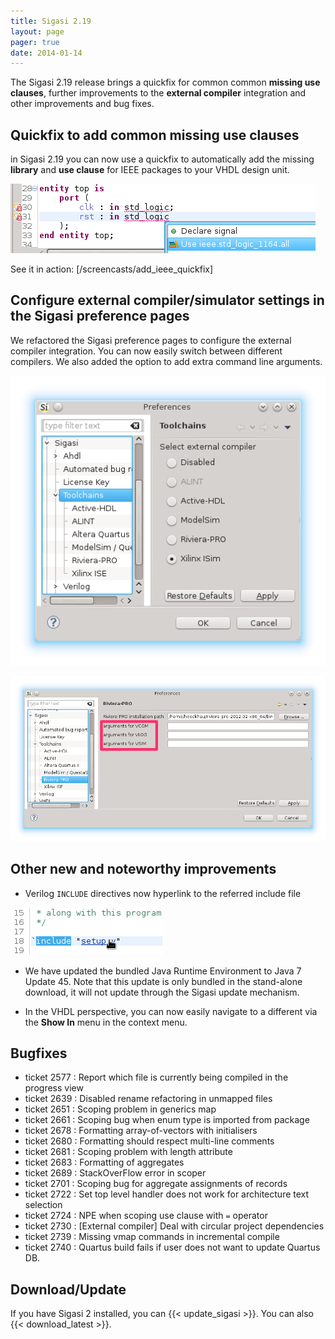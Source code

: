 ```yaml
---
title: Sigasi 2.19
layout: page
pager: true
date: 2014-01-14
---
```


The Sigasi 2.19 release brings a quickfix for common common **missing
use clauses**, further improvements to the **external compiler**
integration and other improvements and bug fixes.

Quickfix to add common missing use clauses
------------------------------------------

in Sigasi 2.19 you can now use a quickfix to automatically add the
missing **library** and **use clause** for IEEE packages to your VHDL
design unit.

![Quickfix to add missing use clause for IEEE packages](2.19/ieeelibraryquickfix.png "Quickfix to add missing use clause for IEEE packages")

See it in action: [/screencasts/add_ieee_quickfix]

Configure external compiler/simulator settings in the Sigasi preference pages
-----------------------------------------------------------------------------

We refactored the Sigasi preference pages to configure the external
compiler integration. You can now easily switch between different
compilers. We also added the option to add extra command line arguments.

![Easily switch between multiple external compilers](2.19/externaltoolspreferences-8.png "Easily switch between multiple external compilers")

![Configure extra command line options](2.19/externaltoolspreferences-9-3.png "Configure extra command line options")

Other new and noteworthy improvements
-------------------------------------

-   Verilog `INCLUDE` directives now hyperlink to the referred include
    file

![Link to Verilog include files](2.19/veriloghyperlinks1.png "Link to Verilog include files")

-   We have updated the bundled Java Runtime Environment to Java 7
    Update 45. Note that this update is only bundled in the stand-alone
    download, it will not update through the Sigasi update mechanism.

-   In the VHDL perspective, you can now easily navigate to a different
    via the **Show In** menu in the context menu.

Bugfixes
--------

-   ticket 2577 : Report which file is currently being compiled in the progress view
-   ticket 2639 : Disabled rename refactoring in unmapped files
-   ticket 2651 : Scoping problem in generics map
-   ticket 2661 : Scoping bug when enum type is imported from package
-   ticket 2678 : Formatting array-of-vectors with initialisers
-   ticket 2680 : Formatting should respect multi-line comments
-   ticket 2681 : Scoping problem with length attribute
-   ticket 2683 : Formatting of aggregates
-   ticket 2689 : StackOverFlow error in scoper
-   ticket 2701 : Scoping bug for aggregate assignments of records
-   ticket 2722 : Set top level handler does not work for architecture text selection
-   ticket 2724 : NPE when scoping use clause with `=` operator
-   ticket 2730 : \[External compiler\] Deal with circular project dependencies
-   ticket 2739 : Missing vmap commands in incremental compile
-   ticket 2740 : Quartus build fails if user does not want to update Quartus DB.

Download/Update
---------------

If you have Sigasi 2 installed, you can {{< update_sigasi >}}. You can also {{< download_latest >}}.
